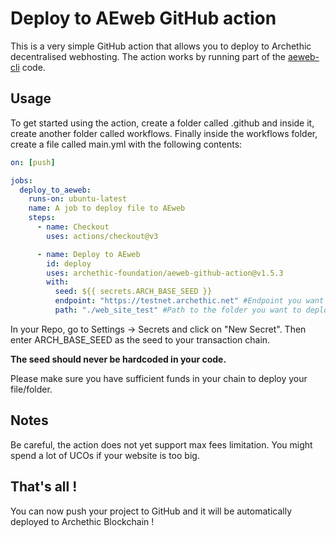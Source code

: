 # Deploy to AEweb GitHub action

This is a very simple GitHub action that allows you to deploy to Archethic decentralised webhosting.
The action works by running part of the [aeweb-cli](https://github.com/archethic-foundation/aeweb-cli) code.

## Usage

To get started using the action, create a folder called .github and inside it, create another folder called workflows.
Finally inside the workflows folder, create a file called main.yml with the following contents:

```yaml
on: [push]

jobs:
  deploy_to_aeweb:
    runs-on: ubuntu-latest
    name: A job to deploy file to AEweb
    steps:
      - name: Checkout
        uses: actions/checkout@v3

      - name: Deploy to AEweb
        id: deploy
        uses: archethic-foundation/aeweb-github-action@v1.5.3
        with:
          seed: ${{ secrets.ARCH_BASE_SEED }}
          endpoint: "https://testnet.archethic.net" #Endpoint you want to deploy to
          path: "./web_site_test" #Path to the folder you want to deploy
```

In your Repo, go to Settings -> Secrets and click on "New Secret". Then enter ARCH_BASE_SEED as the seed to your transaction chain.

**The seed should never be hardcoded in your code.**

Please make sure you have sufficient funds in your chain to deploy your file/folder.

## Notes

Be careful, the action does not yet support max fees limitation. You might spend a lot of UCOs if your website is too big.

## That's all !

You can now push your project to GitHub and it will be automatically deployed to Archethic Blockchain !
